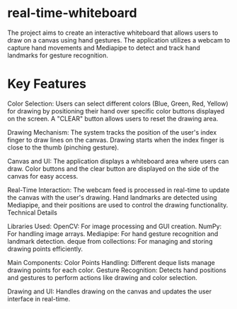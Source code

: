 # real-time-whiteboard
The project aims to create an interactive whiteboard that allows users to draw on a canvas using hand gestures. The application utilizes a webcam to capture hand movements and Mediapipe to detect and track hand landmarks for gesture recognition.
# Key Features
Color Selection:
Users can select different colors (Blue, Green, Red, Yellow) for drawing by positioning their hand over specific color buttons displayed on the screen.
A "CLEAR" button allows users to reset the drawing area.

Drawing Mechanism:
The system tracks the position of the user's index finger to draw lines on the canvas.
Drawing starts when the index finger is close to the thumb (pinching gesture).

Canvas and UI:
The application displays a whiteboard area where users can draw.
Color buttons and the clear button are displayed on the side of the canvas for easy access.

Real-Time Interaction:
The webcam feed is processed in real-time to update the canvas with the user's drawing.
Hand landmarks are detected using Mediapipe, and their positions are used to control the drawing functionality.
Technical Details

Libraries Used:
OpenCV: For image processing and GUI creation.
NumPy: For handling image arrays.
Mediapipe: For hand gesture recognition and landmark detection.
deque from collections: For managing and storing drawing points efficiently.

Main Components:
Color Points Handling: Different deque lists manage drawing points for each color.
Gesture Recognition: Detects hand positions and gestures to perform actions like drawing and color selection.

Drawing and UI: Handles drawing on the canvas and updates the user interface in real-time.

